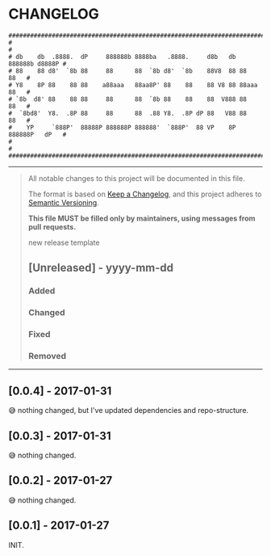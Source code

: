 # CHANGELOG

```
################################################################################
#                                                                              #
# db    db  .8888.  dP     888888b 8888ba   .8888.     d8b   db 888888b d8888P #
# 88    88 d8'  `8b 88     88      88  `8b d8'  `8b    88V8  88 88        88   #
# Y8    8P 88    88 88    a88aaa   88aa8P' 88    88    88 V8 88 88aaa     88   #
# `8b  d8' 88    88 88     88      88  `8b 88    88    88  V888 88        88   #
#  `8bd8'  Y8.  .8P 88     88      88  .88 Y8.  .8P dP 88   V88 88        88   #
#    YP     `888P'  88888P 888888P 888888'  `888P'  88 VP    8P 888888P   dP   #
#                                                                              #
################################################################################
```

--------------------------------------------------------------------------------
>
> All notable changes to this project will be documented in this file.
>
> The format is based on [Keep a Changelog](https://keepachangelog.com/en/1.0.0/),
> and this project adheres to [Semantic Versioning](https://semver.org/spec/v2.0.0.html).
>
> **This file MUST be filled only by maintainers, using messages from pull**
> **requests.**
>
> new release template
>
> ## [Unreleased] - yyyy-mm-dd
>
> ### Added
> ### Changed
> ### Fixed
> ### Removed
>
--------------------------------------------------------------------------------

## [0.0.4] - 2017-01-31

:sweat_smile: nothing changed, but I've updated dependencies and repo-structure.

## [0.0.3] - 2017-01-31

:sweat_smile: nothing changed.

## [0.0.2] - 2017-01-27

:sweat_smile: nothing changed.

## [0.0.1] - 2017-01-27

INIT.

